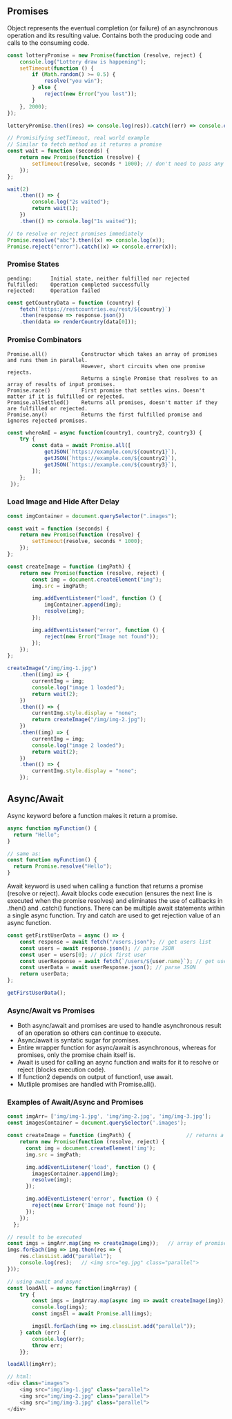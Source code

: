 ## Promises

Object represents the eventual completion (or failure) of an asynchronous operation and its resulting value.
Contains both the producing code and calls to the consuming code.

```javascript
const lotteryPromise = new Promise(function (resolve, reject) {
    console.log("Lottery draw is happening");
    setTimeout(function () {
        if (Math.random() >= 0.5) {
            resolve("you win");
        } else {
            reject(new Error("you lost"));
        }
    }, 2000);
});

lotteryPromise.then((res) => console.log(res)).catch((err) => console.error(err));
```

```javascript
// Promisifying setTimeout, real world example
// Similar to fetch method as it returns a promise
const wait = function (seconds) {
    return new Promise(function (resolve) {
        setTimeout(resolve, seconds * 1000); // don't need to pass any value to resolve function
    });
};

wait(2)
    .then(() => {
        console.log("2s waited");
        return wait(1);
    })
    .then(() => console.log("1s waited"));
```

```javascript
// to resolve or reject promises immediately
Promise.resolve("abc").then((x) => console.log(x));
Promise.reject("error").catch((x) => console.error(x));
```

### Promise States

```
pending:      Initial state, neither fulfilled nor rejected
fulfilled:    Operation completed successfully
rejected:     Operation failed
```

```javascript
const getCountryData = function (country) {
    fetch(`https://restcountries.eu/rest/${country}`)
    .then(response => response.json())
    .then(data => renderCountry(data[0]));
```

### Promise Combinators

```
Promise.all()           Constructor which takes an array of promises and runs them in parallel.
                        However, short circuits when one promise rejects.
                        Returns a single Promise that resolves to an array of results of input promises.
Promise.race()          First promise that settles wins. Doesn't matter if it is fulfilled or rejected.
Promise.allSettled()    Returns all promises, doesn't matter if they are fulfilled or rejected.
Promise.any()           Returns the first fulfilled promise and ignores rejected promises.
```

```javascript
const whereAmI = async function(country1, country2, country3) {
    try {
        const data = await Promise.all([
            getJSON(`https://example.com/${country1}`),
            getJSON(`https://example.com/${country2}`),
            getJSON(`https://example.com/${country3}`),
        ]);
    };
 });
```

### Load Image and Hide After Delay

```javascript
const imgContainer = document.querySelector(".images");

const wait = function (seconds) {
    return new Promise(function (resolve) {
        setTimeout(resolve, seconds * 1000);
    });
};

const createImage = function (imgPath) {
    return new Promise(function (resolve, reject) {
        const img = document.createElement("img");
        img.src = imgPath;

        img.addEventListener("load", function () {
            imgContainer.append(img);
            resolve(img);
        });

        img.addEventListener("error", function () {
            reject(new Error("Image not found"));
        });
    });
};

createImage("/img/img-1.jpg")
    .then((img) => {
        currentImg = img;
        console.log("image 1 loaded");
        return wait(2);
    })
    .then(() => {
        currentImg.style.display = "none";
        return createImage("/img/img-2.jpg");
    })
    .then((img) => {
        currentImg = img;
        console.log("image 2 loaded");
        return wait(2);
    })
    .then(() => {
        currentImg.style.display = "none";
    });
```

## Async/Await

Async keyword before a function makes it return a promise.

```javascript
async function myFunction() {
  return "Hello";
}

// same as:
const function myFunction() {
  return Promise.resolve("Hello");
}
```

Await keyword is used when calling a function that returns a promise (resolve or reject). Await blocks code execution (ensures the next line is executed when the promise resolves) and eliminates the use of callbacks in .then() and .catch() functions. There can be multiple await statements within a single async function. Try and catch are used to get rejection value of an async function.

```js
const getFirstUserData = async () => {
    const response = await fetch("/users.json"); // get users list
    const users = await response.json(); // parse JSON
    const user = users[0]; // pick first user
    const userResponse = await fetch(`/users/${user.name}`); // get user data
    const userData = await userResponse.json(); // parse JSON
    return userData;
};

getFirstUserData();
```

### Async/Await vs Promises

-   Both async/await and promises are used to handle asynchronous result of an operation so others can continue to execute.
-   Async/await is syntatic sugar for promises.
-   Entire wrapper function for async/await is asynchronous, whereas for promises, only the promise chain itself is.
-   Await is used for calling an async function and waits for it to resolve or reject (blocks execution code).
-   If function2 depends on output of function1, use await.
-   Mutliple promises are handled with Promise.all().

### Examples of Await/Async and Promises

```javascript
const imgArr= ['img/img-1.jpg', 'img/img-2.jpg', 'img/img-3.jpg'];
const imagesContainer = document.querySelector('.images');

const createImage = function (imgPath) {                  // returns a promise
    return new Promise(function (resolve, reject) {
      const img = document.createElement('img');
      img.src = imgPath;

      img.addEventListener('load', function () {
        imagesContainer.append(img);
        resolve(img);
      });

      img.addEventListener('error', function () {
        reject(new Error('Image not found'));
      });
    });
  };

// result to be executed
const imgs = imgArr.map(img => createImage(img));   // array of promises
imgs.forEach(img => img.then(res => {
    res.classList.add("parallel");
    console.log(res);   // <img src="eg.jpg" class="parallel">
}));

// using await and async
const loadAll = async function(imgArray) {
    try {
        const imgs = imgArray.map(async img => await createImage(img));
        console.log(imgs);                                                // array of fulfilled promises
        const imgsEl = await Promise.all(imgs);

        imgsEl.forEach(img => img.classList.add("parallel"));
    } catch (err) {
        console.log(err);
        throw err;
    }};

loadAll(imgArr);

// html:
<div class="images">
    <img src="img/img-1.jpg" class="parallel">
    <img src="img/img-2.jpg" class="parallel">
    <img src="img/img-3.jpg" class="parallel">
</div>
```
